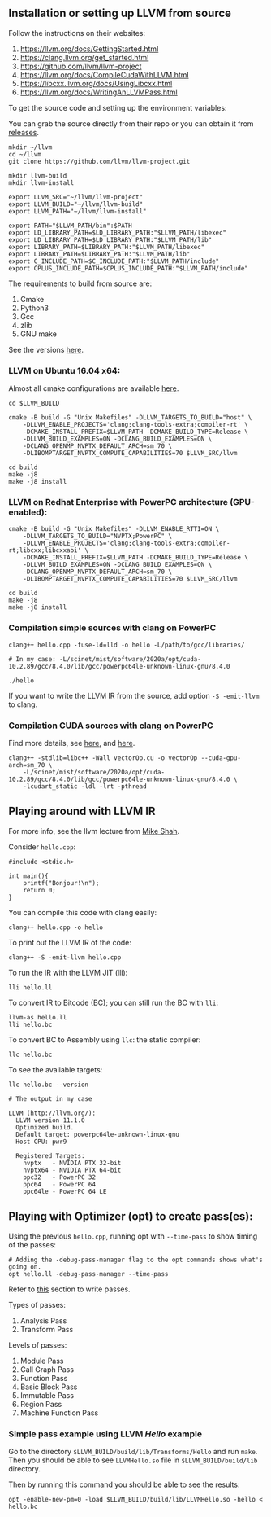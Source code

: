 ## Installation or setting up LLVM from source

Follow the instructions on their websites:
1. https://llvm.org/docs/GettingStarted.html
2. https://clang.llvm.org/get_started.html
3. https://github.com/llvm/llvm-project
4. https://llvm.org/docs/CompileCudaWithLLVM.html
5. https://libcxx.llvm.org/docs/UsingLibcxx.html
6. https://llvm.org/docs/WritingAnLLVMPass.html


To get the source code and setting up the environment variables:

You can grab the source directly from their repo or you can obtain it from [releases](https://github.com/llvm/llvm-project/releases).

```
mkdir ~/llvm
cd ~/llvm
git clone https://github.com/llvm/llvm-project.git

mkdir llvm-build
mkdir llvm-install

export LLVM_SRC="~/llvm/llvm-project"
export LLVM_BUILD="~/llvm/llvm-build"
export LLVM_PATH="~/llvm/llvm-install"

export PATH="$LLVM_PATH/bin":$PATH
export LD_LIBRARY_PATH=$LD_LIBRARY_PATH:"$LLVM_PATH/libexec"
export LD_LIBRARY_PATH=$LD_LIBRARY_PATH:"$LLVM_PATH/lib"
export LIBRARY_PATH=$LIBRARY_PATH:"$LLVM_PATH/libexec"
export LIBRARY_PATH=$LIBRARY_PATH:"$LLVM_PATH/lib"
export C_INCLUDE_PATH=$C_INCLUDE_PATH:"$LLVM_PATH/include"
export CPLUS_INCLUDE_PATH=$CPLUS_INCLUDE_PATH:"$LLVM_PATH/include"
```
The requirements to build from source are: 
1. Cmake
2. Python3 
3. Gcc
4. zlib
5. GNU make

See the versions [here](https://releases.llvm.org/11.0.0/docs/GettingStarted.html).

### LLVM on Ubuntu 16.04 x64:

Almost all cmake configurations are available [here](https://llvm.org/docs/CMake.html).

```
cd $LLVM_BUILD

cmake -B build -G "Unix Makefiles" -DLLVM_TARGETS_TO_BUILD="host" \ 
	-DLLVM_ENABLE_PROJECTS='clang;clang-tools-extra;compiler-rt' \
	-DCMAKE_INSTALL_PREFIX=$LLVM_PATH -DCMAKE_BUILD_TYPE=Release \
	-DLLVM_BUILD_EXAMPLES=ON -DCLANG_BUILD_EXAMPLES=ON \
	-DCLANG_OPENMP_NVPTX_DEFAULT_ARCH=sm_70 \
	-DLIBOMPTARGET_NVPTX_COMPUTE_CAPABILITIES=70 $LLVM_SRC/llvm

cd build
make -j8
make -j8 install
```

### LLVM on Redhat Enterprise with PowerPC architecture (GPU-enabled):
```
cmake -B build -G "Unix Makefiles" -DLLVM_ENABLE_RTTI=ON \
	-DLLVM_TARGETS_TO_BUILD="NVPTX;PowerPC" \
	-DLLVM_ENABLE_PROJECTS='clang;clang-tools-extra;compiler-rt;libcxx;libcxxabi' \
	-DCMAKE_INSTALL_PREFIX=$LLVM_PATH -DCMAKE_BUILD_TYPE=Release \
	-DLLVM_BUILD_EXAMPLES=ON -DCLANG_BUILD_EXAMPLES=ON \
	-DCLANG_OPENMP_NVPTX_DEFAULT_ARCH=sm_70 \
	-DLIBOMPTARGET_NVPTX_COMPUTE_CAPABILITIES=70 $LLVM_SRC/llvm

cd build
make -j8
make -j8 install
```

### Compilation simple sources with clang on PowerPC
```
clang++ hello.cpp -fuse-ld=lld -o hello -L/path/to/gcc/libraries/

# In my case: -L/scinet/mist/software/2020a/opt/cuda-10.2.89/gcc/8.4.0/lib/gcc/powerpc64le-unknown-linux-gnu/8.4.0 

./hello
```
If you want to write the LLVM IR from the source, add option `-S -emit-llvm` to clang.

### Compilation CUDA sources with clang on PowerPC

Find more details, see [here](https://libcxx.llvm.org/docs/UsingLibcxx.html), and [here](https://releases.llvm.org/11.0.0/docs/CompileCudaWithLLVM.html).
```
clang++ -stdlib=libc++ -Wall vectorOp.cu -o vectorOp --cuda-gpu-arch=sm_70 \
	-L/scinet/mist/software/2020a/opt/cuda-10.2.89/gcc/8.4.0/lib/gcc/powerpc64le-unknown-linux-gnu/8.4.0 \
	-lcudart_static -ldl -lrt -pthread
```

## Playing around with LLVM IR

For more info, see the llvm lecture from [Mike Shah](http://www.mshah.io/#Teaching).

Consider `hello.cpp`:

```
#include <stdio.h>

int main(){
    printf("Bonjour!\n");
	return 0;
}
```

You can compile this code with clang easily:
```
clang++ hello.cpp -o hello
```

To print out the LLVM IR of the code:
```
clang++ -S -emit-llvm hello.cpp
```

To run the IR with the LLVM JIT (lli):
```
lli hello.ll
```

To convert IR to Bitcode (BC); you can still run the BC with `lli`:
```
llvm-as hello.ll
lli hello.bc
```

To convert BC to Assembly using `llc`: the static compiler:
```
llc hello.bc
```

To see the available targets:
```
llc hello.bc --version

# The output in my case

LLVM (http://llvm.org/):
  LLVM version 11.1.0
  Optimized build.
  Default target: powerpc64le-unknown-linux-gnu
  Host CPU: pwr9

  Registered Targets:
    nvptx   - NVIDIA PTX 32-bit
    nvptx64 - NVIDIA PTX 64-bit
    ppc32   - PowerPC 32
    ppc64   - PowerPC 64
    ppc64le - PowerPC 64 LE
```

## Playing with Optimizer (opt) to create pass(es):

Using the previous `hello.cpp`, running opt with `--time-pass` to show timing of the passes:

```
# Adding the -debug-pass-manager flag to the opt commands shows what's going on.
opt hello.ll -debug-pass-manager --time-pass
```
Refer to [this](https://llvm.org/docs/WritingAnLLVMPass.html) section to write passes.

Types of passes:
1. Analysis Pass
2. Transform Pass

Levels of passes:
1. Module Pass
2. Call Graph Pass
3. Function Pass
4. Basic Block Pass
5. Immutable Pass
6. Region Pass
7. Machine Function Pass

### Simple pass example using LLVM *Hello* example

Go to the directory `$LLVM_BUILD/build/lib/Transforms/Hello` and run `make`.
Then you should be able to see `LLVMHello.so` file in `$LLVM_BUILD/build/lib` directory.

Then by running this command you should be able to see the results:
```
opt -enable-new-pm=0 -load $LLVM_BUILD/build/lib/LLVMHello.so -hello < hello.bc
```
